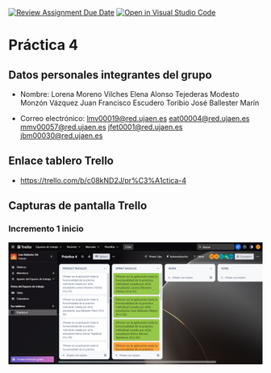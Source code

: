 [![Review Assignment Due Date](https://classroom.github.com/assets/deadline-readme-button-24ddc0f5d75046c5622901739e7c5dd533143b0c8e959d652212380cedb1ea36.svg)](https://classroom.github.com/a/hCaQWL7N)
[![Open in Visual Studio Code](https://classroom.github.com/assets/open-in-vscode-718a45dd9cf7e7f842a935f5ebbe5719a5e09af4491e668f4dbf3b35d5cca122.svg)](https://classroom.github.com/online_ide?assignment_repo_id=10981546&assignment_repo_type=AssignmentRepo)


# Práctica 4

## Datos personales integrantes del grupo
* Nombre: 
Lorena Moreno Vilches
Elena Alonso Tejederas
Modesto Monzón Vázquez
Juan Francisco Escudero Toribio
José Ballester Marín

* Correo electrónico: 
lmv00019@red.ujaen.es
eat00004@red.ujaen.es
mmv00057@red.ujaen.es
jfet0001@red.ujaen.es
jbm00030@red.ujaen.es

## Enlace tablero Trello
* https://trello.com/b/c08kND2J/pr%C3%A1ctica-4


## Capturas de pantalla Trello
### Incremento 1 inicio
![Tablero trello inicio incremento 1](assets\img\tablero_inicio1.png)






